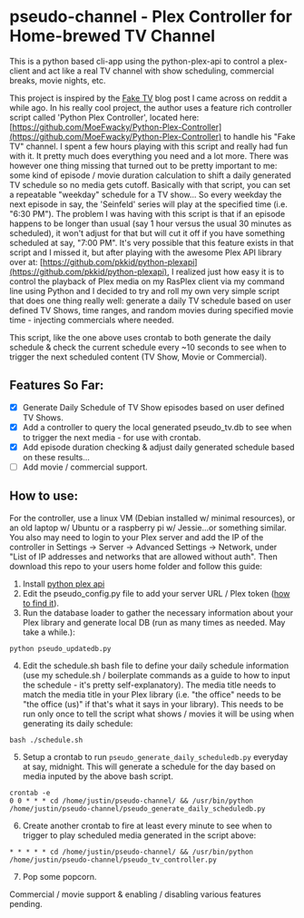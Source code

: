 # pseudo-channel - Plex Controller for Home-brewed TV Channel
This is a python based cli-app using the python-plex-api to control a plex-client and act like a real TV channel with show scheduling, commercial breaks, movie nights, etc.

This project is inspired by the [Fake TV](https://medium.com/@Fake.TV/installation-and-setup-of-faketv-e21340fbf1d4) blog post I came across on reddit a while ago. In his really cool project, the author uses a feature rich controller script called 'Python Plex Controller', located here: [https://github.com/MoeFwacky/Python-Plex-Controller](https://github.com/MoeFwacky/Python-Plex-Controller) to handle his "Fake TV" channel. I spent a few hours playing with this script and really had fun with it. It pretty much does everything you need and a lot more. There was however one thing missing that turned out to be pretty important to me: some kind of episode / movie duration calculation to shift a daily generated TV schedule so no media gets cutoff. Basically with that script, you can set a repeatable "weekday" schedule for a TV show... So every weekday the next episode in say, the 'Seinfeld' series will play at the specified time (i.e. "6:30 PM"). The problem I was having with this script is that if an episode happens to be longer than usual (say 1 hour versus the usual 30 minutes as scheduled), it won't adjust for that but will cut it off if you have something scheduled at say, "7:00 PM". It's very possible that this feature exists in that script and I missed it, but after playing with the awesome Plex API library over at: [https://github.com/pkkid/python-plexapi](https://github.com/pkkid/python-plexapi), I realized just how easy it is to control the playback of Plex media on my RasPlex client via my command line using Python and I decided to try and roll my own very simple script that does one thing really well: generate a daily TV schedule based on user defined TV Shows, time ranges, and random movies during specified movie time - injecting commercials where needed. 

This script, like the one above uses crontab to both generate the daily schedule & check the current schedule every ~10 seconds to see when to trigger the next scheduled content (TV Show, Movie or Commercial).

## Features So Far:

- [x] Generate Daily Schedule of TV Show episodes based on user defined TV Shows.
- [x] Add a controller to query the local generated pseudo_tv.db to see when to trigger the next media - for use with crontab.
- [x] Add episode duration checking & adjust daily generated schedule based on these results...
- [ ] Add movie / commercial support. 

## How to use:
For the controller, use a linux VM (Debian installed w/ minimal resources), or an old laptop w/ Ubuntu or a raspberry pi w/ Jessie...or something similar. You also may need to login to your Plex server and add the IP of the controller in Settings -> Server -> Advanced Settings -> Network, under "List of IP addresses and networks that are allowed without auth". Then download this repo to your users home folder and follow this guide:

1. Install [python plex api](https://github.com/pkkid/python-plexapi)
2. Edit the pseudo_config.py file to add your server URL / Plex token ([how to find it](https://support.plex.tv/hc/en-us/articles/204059436-Finding-an-authentication-token-X-Plex-Token)).
3. Run the database loader to gather the necessary information about your Plex library and generate local DB (run as many times as needed. May take a while.):
```
python pseudo_updatedb.py
```
4. Edit the schedule.sh bash file to define your daily schedule information (use my schedule.sh / boilerplate commands as a guide to how to input the schedule - it's pretty self-explanatory). The media title needs to match the media title in your Plex library (i.e. "the office" needs to be "the office (us)" if that's what it says in your library). This needs to be run only once to tell the script what shows / movies it will be using when generating its daily schedule:
```
bash ./schedule.sh
```
5. Setup a crontab to run `pseudo_generate_daily_scheduledb.py` everyday at say, midnight. This will generate a schedule for the day based on media inputed by the above bash script.
```
crontab -e
0 0 * * * cd /home/justin/pseudo-channel/ && /usr/bin/python /home/justin/pseudo-channel/pseudo_generate_daily_scheduledb.py
```
6. Create another crontab to fire at least every minute to see when to trigger to play scheduled media generated in the script above:
```
* * * * * cd /home/justin/pseudo-channel/ && /usr/bin/python /home/justin/pseudo-channel/pseudo_tv_controller.py
```
7. Pop some popcorn. 

Commercial / movie support & enabling / disabling various features pending. 
